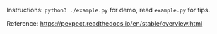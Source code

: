 Instructions: `python3 ./example.py` for demo, read `example.py` for tips.

Reference: https://pexpect.readthedocs.io/en/stable/overview.html